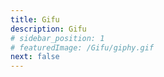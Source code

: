 ```yaml
---
title: Gifu
description: Gifu
# sidebar_position: 1
# featuredImage: /Gifu/giphy.gif
next: false
---
```


<pre>
                                                                                                                                                                              
</pre>